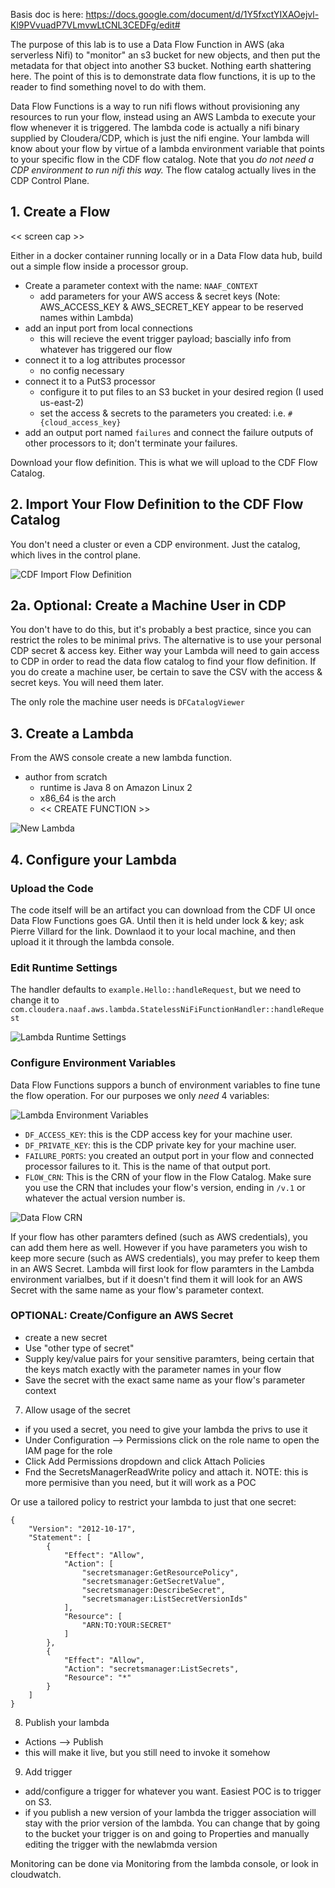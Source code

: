 Basis doc is here:  https://docs.google.com/document/d/1Y5fxctYIXAOejvl-Kl9PVvuadP7VLmvwLtCNL3CEDFg/edit#


The purpose of this lab is to use a Data Flow Function in AWS (aka serverless Nifi) to "monitor" an s3 bucket for new objects, and then put the metadata for that object into another S3 bucket.   Nothing earth shattering here.   The point of this is to demonstrate data flow functions, it is up to the reader to find something novel to do with them.

Data Flow Functions is a way to run nifi flows without provisioning any resources to run your flow, instead using an AWS Lambda to execute your flow whenever it is triggered.   The lambda code is actually a nifi binary supplied by Cloudera/CDP, which is just the nifi engine.   Your lambda will know about your flow by virtue of a lambda environment variable that points to your specific flow in the CDF flow catalog.   Note that you *do not need a CDP environment to run nifi this way.*  The flow catalog actually lives in the CDP Control Plane.


## 1.  Create a Flow

<< screen cap >>

Either in a docker container running locally or in a Data Flow data hub, build out a simple flow inside a processor group.

* Create a parameter context with the name:  `NAAF_CONTEXT`
  * add parameters for your AWS access & secret keys (Note:  AWS_ACCESS_KEY & AWS_SECRET_KEY appear to be reserved names within Lambda)
* add an input port from local connections
  * this will recieve the event trigger payload; bascially info from whatever has triggered our flow
* connect it to a log attributes processor
  * no config necessary
* connect it to a PutS3 processor
  * configure it to put files to an S3 bucket in your desired region (I used us-east-2)
  * set the access & secrets to the parameters you created: i.e. `#{cloud_access_key}` 
* add an output port named `failures` and connect the failure outputs of other processors to it; don't terminate your failures.

Download your flow definition.   This is what we will upload to the CDF Flow Catalog.


## 2.  Import Your Flow Definition to the CDF Flow Catalog

You don't need a cluster or even a CDP environment.   Just the catalog, which lives in the control plane.

![CDF Import Flow Definition](./images/naaf-cdf-import-flow.png)


## 2a.  Optional:  Create a Machine User in CDP

You don't have to do this, but it's probably a best practice, since you can restrict the roles to be minimal privs.  The alternative is to use your personal CDP secret & access key.   Either way your Lambda will need to gain access to CDP in order to read the data flow catalog to find your flow definition.   If you do create a machine user, be certain to save the CSV with the access & secret keys.   You will need them later.

The only role the machine user needs is `DFCatalogViewer`


## 3.  Create a Lambda

From the AWS console create a new lambda function.
* author from scratch
  * runtime is Java 8 on Amazon Linux 2
  * x86_64 is the arch
  * << CREATE FUNCTION >>

![New Lambda](./images/naaf-new-lambda.png)


## 4.  Configure your Lambda

### Upload the Code

The code itself will be an artifact you can download from the CDF UI once Data Flow Functions goes GA.  Until then it is held under lock & key; ask Pierre Villard for the link.  Downlaod it to your local machine, and then upload it it through the lambda console.

### Edit Runtime Settings

The handler defaults to `example.Hello::handleRequest`, but we need to change it to `com.cloudera.naaf.aws.lambda.StatelessNiFiFunctionHandler::handleRequest`

![Lambda Runtime Settings](./images/naaf-lambda-runtime-settings.png)


### Configure Environment Variables

Data Flow Functions suppors a bunch of environment variables to fine tune the flow operation.  For our purposes we only *need* 4 variables:

![Lambda Environment Variables](./images/naaf-lambda-envvars.png)

* `DF_ACCESS_KEY`: this is the CDP access key for your machine user.
* `DF_PRIVATE_KEY`:  this is the CDP private key for your machine user.
* `FAILURE_PORTS`:  you created an output port in your flow and connected processor failures to it.  This is the name of that output port.
* `FLOW_CRN`:  This is the CRN of your flow in the Flow Catalog.  Make sure you use the CRN that includes your flow's version, ending in `/v.1` or whatever the actual version number is.

![Data Flow CRN](./images/naaf-cdf-import-flow-CRN.png)

If your flow has other paramters defined (such as AWS credentials), you can add them here as well.  However if you have parameters you wish to keep more secure (such as AWS credentials), you may prefer to keep them in an AWS Secret.  Lambda will first look for flow paramters in the Lambda environment varialbes, but if it doesn't find them it will look for an AWS Secret with the same name as your flow's parameter context.


    
### OPTIONAL:  Create/Configure an AWS Secret

* create a new secret
* Use "other type of secret"
* Supply key/value pairs for your sensitive paramters, being certain that the keys match exactly with the parameter names in your flow
* Save the secret with the exact same name as your flow's parameter context


7.  Allow usage of the secret
  * if you used a secret, you need to give your lambda the privs to use it
  * Under Configuration --> Permissions click on the role name to open the IAM page for the role
  * Click Add Permissions dropdown and click Attach Policies
  * Fnd the SecretsManagerReadWrite policy and attach it.  NOTE:  this is more permisive than you need, but it will work as a POC

Or use a tailored policy to restrict your lambda to just that one secret:
```
{
    "Version": "2012-10-17",
    "Statement": [
        {
            "Effect": "Allow",
            "Action": [
                "secretsmanager:GetResourcePolicy",
                "secretsmanager:GetSecretValue",
                "secretsmanager:DescribeSecret",
                "secretsmanager:ListSecretVersionIds"
            ],
            "Resource": [
                "ARN:TO:YOUR:SECRET"
            ]
        },
        {
            "Effect": "Allow",
            "Action": "secretsmanager:ListSecrets",
            "Resource": "*"
        }
    ]
}
```




8.  Publish your lambda
  * Actions --> Publish
  * this will make it live, but you still need to invoke it somehow


9.  Add trigger
  * add/configure a trigger for whatever you want.  Easiest POC is to trigger on S3.
  * if you publish a new version of your lambda the trigger association will stay with the prior version of the lambda.  You can change that by going to the bucket your trigger is on and going to Properties and manually editing the trigger with the newlabmda version 


Monitoring can be done via Monitoring from the lambda console, or look in cloudwatch.
